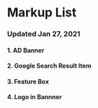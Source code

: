 # Markup List

### Updated Jan 27, 2021

#### 1. AD Banner

#### 2. Google Search Result Item

#### 3. Feature Box

#### 4. Logo in Bannner
